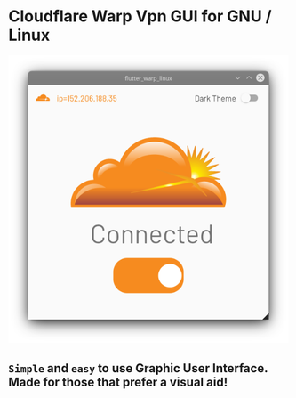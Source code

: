 # Cloudflare Warp Vpn GUI for GNU / Linux
![alt](sample.png)
## `Simple` and `easy` to use Graphic User Interface. Made for those that prefer a visual aid!
